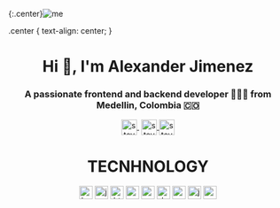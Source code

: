 {:.center}![me](https://lh3.googleusercontent.com/-xy1z6lTvWNA/XcwmsPz-rzE/AAAAAAAAQdE/L0MvfF5VHr8L1SE9L8Cz0IBivrvAQAZjwCEwYChgbKtMDAL1Ocqxn9nhn2hZ4-lElfDPwBKD68MxRz8R7OOvr8kQHsEBtTjflAPl-X8lsJN-iBxH0FvS5d6qQc0bnN-xEyiR7mz877EW2K10Z0fwjOUSQROhrF_BxrAy3wDgwlR4VipwY309ytBYBpzOBbAnckDZISMDfbZYutJB9i5jY_k7mXWvSFqO8R-hF3HKfNhvH8fiBkSFmHw0VCassVKwf1iIP8izfKHL0wQIegv8NQJe3Pf-YcwZJSiLnseUQdDvgosUJLy9E6DgpZuv0qDgqpU0LltaTN-InTx1eeAiWnBZmpXeW5MsvLG00C8JAalCyKOxmLf28-g5rWENBxZ4C86ASETQziI-iKZzPb9HJvLBDBCIBHZ8XL0tZE3o5jhnG51BgCzNeMRvI0_2OqRmpocAOw2hIby_zOe3X8V1Q1nUayRhaXqcaltzRC_ANoEXia_ZuSQM3bftD2NaXHbnfCdh4Iqk4aTCrI6AlMT34lC6pbmTBzlmVCqHCWDQq8hy2XHK2-22fI_AVC_nvdC1Gi_sr7jVTtfJhQYDMAAXZAc84bCS6QWZPp-u5udpw2IhwTD1tjaiwgik-OOv9edkl78TvyYkJASvWLmjxX3VxemxbTmYw8pbK-AU/w326-h220-p/6758819682376920881)

.center {
  text-align: center;
}

<h1 align="center">Hi 👋, I'm Alexander Jimenez</h1>
<h3 align="center">A passionate frontend and backend developer 👨🏻‍💻 from Medellin, Colombia 🇨🇴</h3>

<p align="center">
   <a href="https://youtube.com/stevenhjr9000" target="blank" style='margin-right:4px'>
    <img align="center" src="https://cdn.jsdelivr.net/npm/simple-icons@3.0.1/icons/youtube.svg" alt="stevenhdz" height="28px" width="28px" />
  </a>
  <a href="https://twitter.com/alexingsistemas" target="blank">
    <img align="center" src="https://cdn.jsdelivr.net/npm/simple-icons@3.0.1/icons/twitter.svg" alt="stevenhdz" height="28px" width="28px" />
  </a>
  <a href="https://instagram.com/shernaji20" target="blank">
    <img align="center" src="https://cdn.jsdelivr.net/npm/simple-icons@3.0.1/icons/instagram.svg" alt="stevenhdz" height="28px" width="28px" />
  </a>
</p>

<h1 align="center">TECNHNOLOGY</h1>

<p align="center">
  <img src="https://github.com/konpa/devicon/blob/master/icons/bootstrap/bootstrap-plain.svg" alt="bootstrap" width="24px" height="24px"/>
  <img src="https://konpa.github.io/devicon/devicon.git/icons/javascript/javascript-original.svg" alt="javascript" width="24px" height="24px"/>
  <img src="https://github.com/konpa/devicon/blob/master/icons/html5/html5-original.svg" alt="html5" width="24px" height="24px"/>
  <img src="https://konpa.github.io/devicon/devicon.git/icons/css3/css3-original-wordmark.svg" alt="css3" width="24px" height="24px"/>
  <img src="https://github.com/konpa/devicon/blob/master/icons/csharp/csharp-original.svg" alt="csharp" width="24px" height="24px"/>
  <img src="https://github.com/konpa/devicon/blob/master/icons/dot-net/dot-net-original-wordmark.svg" alt="dotnet" width="24px" height="24px"/>
  <img src="https://github.com/konpa/devicon/blob/master/icons/angularjs/angularjs-original.svg" alt="angular" width="24px" height="24px"/>
  <img src="https://github.com/konpa/devicon/blob/master/icons/jquery/jquery-original.svg" alt="jquery" width="24px" height="24px"/>
  <img src="https://github.com/konpa/devicon/blob/master/icons/sass/sass-original.svg" alt="sass" width="24px" height="24px"/>
</p>
